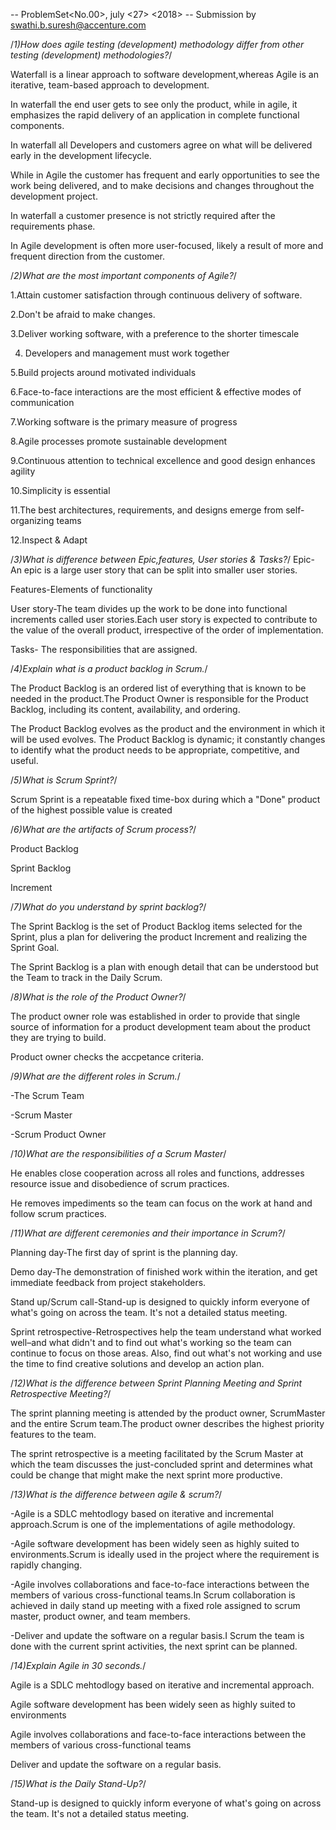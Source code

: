 -- ProblemSet<No.00>, july <27> <2018>
-- Submission by <swathi.b.suresh@accenture.com> 

/*1)How does agile testing (development) methodology differ from other testing (development) methodologies?*/

Waterfall is a linear approach to software development,whereas Agile is an iterative, team-based approach to development.

In waterfall the end user gets to see only the product, while in agile, it emphasizes the rapid delivery of an application in complete functional components.

In waterfall all Developers and customers agree on what will be delivered early in the development lifecycle. 

While in Agile the customer has frequent and early opportunities to see the work being delivered,
and to make decisions and changes throughout the development project.

In waterfall a customer presence is not strictly required after the requirements phase.

In Agile development is often more user-focused, likely a result of more and frequent direction from the customer.

/*2)What are the most important components of Agile?*/

1.Attain customer satisfaction through continuous delivery of software.

2.Don't be afraid to make changes.

3.Deliver working software, with a preference to the shorter timescale

4. Developers and management must work together 

5.Build projects around motivated individuals

6.Face-to-face interactions are the most efficient & effective modes of communication 

7.Working software is the primary measure of progress

8.Agile processes promote sustainable development

9.Continuous attention to technical excellence and good design enhances agility

10.Simplicity is essential

11.The best architectures, requirements, and designs emerge from self-organizing teams

12.Inspect & Adapt


/*3)What is difference between Epic,features, User stories & Tasks?*/
Epic-An epic is a large user story that can be split into smaller user stories.

Features-Elements of functionality 

User story-The team divides up the work to be done into functional increments called user stories.Each user story is expected to contribute to the value of the overall product, irrespective of the order of implementation.

Tasks- The responsibilities that are assigned.

/*4)Explain what is a product backlog in Scrum.*/

The Product Backlog is an ordered list of everything that is known to be needed in the product.The Product Owner is responsible for the 
Product Backlog, including its content, availability, and ordering.

The Product Backlog evolves as the product and the environment in which it will be used evolves. The Product Backlog is dynamic; it constantly changes to identify what the product needs to be appropriate, competitive, and useful.

/*5)What is Scrum Sprint?*/

Scrum Sprint is a repeatable fixed time-box during which a "Done" product of the highest possible value is created


/*6)What are the artifacts of Scrum process?*/

Product Backlog

Sprint Backlog

Increment


/*7)What do you understand by sprint backlog?*/

The Sprint Backlog is the set of Product Backlog items selected for the Sprint, plus a plan for delivering the product Increment and realizing the Sprint Goal.

The Sprint Backlog is a plan with enough detail that can be understood but the Team to track in the Daily Scrum. 


/*8)What is the role of the Product Owner?*/

The product owner role was established in order to provide that single source of information for a product development team about the product they are trying to build.  

Product owner checks the accpetance criteria.


/*9)What are the different roles in Scrum.*/

-The Scrum Team

-Scrum Master

-Scrum Product Owner

/*10)What are the responsibilities of a Scrum Master*/

He enables close cooperation across all roles and functions, addresses resource issue and disobedience of scrum practices.

He removes impediments so the team can focus on the work at hand and follow scrum practices.

/*11)What are different ceremonies and their importance in Scrum?*/

Planning day-The first day of sprint is the planning day.

Demo day-The demonstration of  finished work within the iteration, and get immediate feedback from project stakeholders. 

Stand up/Scrum call-Stand-up is designed to quickly inform everyone of what's going on across the team. It's not a detailed status meeting. 

Sprint retrospective-Retrospectives help the team understand what worked well–and what didn't and to find out what's working so the team can continue to focus on those areas.
Also, find out what's not working and use the time to find creative solutions and develop an action plan. 


/*12)What is the difference between Sprint Planning Meeting and Sprint Retrospective Meeting?*/

The sprint planning meeting is attended by the product owner, ScrumMaster and the entire Scrum team.The product owner describes the highest priority features to the team.

The sprint retrospective is a meeting facilitated by the Scrum Master at which the team discusses the just-concluded sprint and determines what could be change that might make the next sprint more productive.  

/*13)What is the difference between agile & scrum?*/

-Agile is a SDLC mehtodlogy based on iterative and incremental approach.Scrum is one of the implementations of agile methodology.

-Agile software development has been widely seen as highly suited to environments.Scrum is ideally used in the project where the requirement is rapidly changing.

-Agile involves collaborations and face-to-face interactions between the members of various cross-functional teams.In Scrum collaboration is achieved in daily stand up meeting with a fixed role assigned to scrum master, product owner, and team members.

-Deliver and update the software on a regular basis.I Scrum the team is done with the current sprint activities, the next sprint can be planned.

/*14)Explain Agile in 30 seconds.*/

Agile is a SDLC mehtodlogy based on iterative and incremental approach.

Agile software development has been widely seen as highly suited to environments

Agile involves collaborations and face-to-face interactions between the members of various cross-functional teams

Deliver and update the software on a regular basis.

/*15)What is the Daily Stand-Up?*/

Stand-up is designed to quickly inform everyone of what's going on across the team. It's not a detailed status meeting. 

